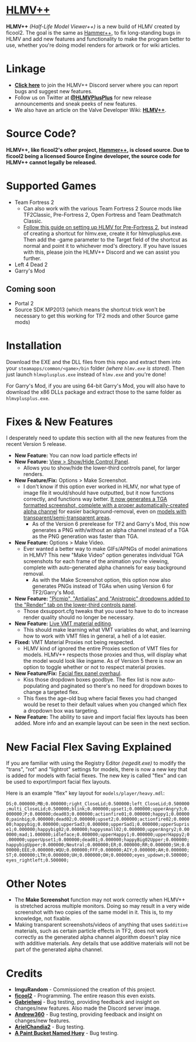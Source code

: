 # [HLMV++](https://developer.valvesoftware.com/wiki/HLMV%2B%2B)
**HLMV++** *(Half-Life Model Viewer++)* is a new build of HLMV created by ficool2. The goal is the same as [Hammer++](https://ficool2.github.io/HammerPlusPlus-Website/), to fix long-standing bugs in HLMV and add new features and functionality to make the program better to use, whether you're doing model renders for artwork or for wiki articles.

# Linkage
- **[Click here](https://discord.gg/GeqVxrJfRs)** to join the HLMV++ Discord server where you can report bugs and suggest new features.
- Follow us on Twitter at **[@HLMVPlusPlus](https://twitter.com/HLMVPlusPlus)** for new release announcements and sneak peeks of new features.
- We also have an article on the Valve Developer Wiki: **[HLMV++](https://developer.valvesoftware.com/wiki/HLMV%2B%2B)**.

# Source Code?
**HLMV++, like ficool2's other project, [Hammer++](https://ficool2.github.io/HammerPlusPlus-Website/), is closed source. Due to ficool2 being a licensed Source Engine developer, the source code for HLMV++ cannot legally be released.**

# Supported Games
- Team Fortress 2
  - Can also work with the various Team Fortress 2 Source mods like TF2Classic, Pre-Fortress 2, Open Fortress and Team Deathmatch Classic.
  - [Follow this guide on setting up HLMV for Pre-Fortress 2](https://steamcommunity.com/sharedfiles/filedetails/?id=2784234957), but instead of creating a shortcut for hlmv.exe, create it for hlmvplusplus.exe. Then add the -game parameter to the Target field of the shortcut as normal and point it to whichever mod's directory. If you have issues with this, please join the HLMV++ Discord and we can assist you further. 
- Left 4 Dead 2
- Garry's Mod

## Coming soon
- Portal 2
- Source SDK MP2013 (which means the shortcut trick won't be necessary to get this working for TF2 mods and other Source game mods)

# Installation
Download the EXE and the DLL files from this repo and extract them into your `steamapps/common/<game>/bin` folder *(where `hlmv.exe` is stored)*. Then just launch `hlmvplusplus.exe` instead of `hlmv.exe` and you're done!

For Garry's Mod, if you are using 64-bit Garry's Mod, you will also have to download the x86 DLLs package and extract those to the same folder as `hlmvplusplus.exe`.

# Fixes & New Features
I desperately need to update this section with all the new features from the recent Version 5 release.

- **New Feature:** You can now load particle effects in!
- **New Feature:** [View > Show/Hide Control Panel](https://drive.google.com/file/d/1zGoXqRgWLNYCyMDyXg15ZOw6gnSVF2An/view?usp=drivesdk).
  - Allows you to show/hide the lower-third controls panel, for larger renders.
- **New Feature/Fix:** Options > Make Screenshot.
  - I don't know if this option ever worked in HLMV, nor what type of image file it would/should have outputted, but it now functions correctly, and functions way better. [It now generates a TGA formatted screenshot, complete with a proper automatically-created alpha channel](https://twitter.com/TF2CutContent/status/1506697372360921091?t=6W5JvdDRSGEu30G94_DeHQ) for easier background-removal, even on [models with transparent/semi-transparent areas](https://twitter.com/TF2CutContent/status/1505343182204190725?t=JvEA1EFZzbPdvkjvxJQ3cQ).
    - As of the Version 6 prerelease for TF2 and Garry's Mod, this now generates a PNG with/without an alpha channel instead of a TGA as the PNG generation was faster than TGA.
- **New Feature:** Options > Make Video.
  - Ever wanted a better way to make GIFs/APNGs of model animations in HLMV? This new "Make Video" option generates individual TGA screenshots for each frame of the animation you're viewing, complete with auto-generated alpha channels for easy background removal.
    - As with the Make Screenshot option, this option now also generates PNGs instead of TGAs when using Version 6 for TF2/Garry's Mod.
- **New Feature:** ["Picmip", "Antialias" and "Anistropic" dropdowns added to the "Render" tab on the lower-third controls panel](https://twitter.com/TF2CutContent/status/1494112255151153154?t=Sm1IA5paAfwOYRvCZckx-Q).
  - Those dxsupport.cfg tweaks that you used to have to do to increase render quality should no longer be necessary.
- **New Feature:** [Live VMT material editing](https://twitter.com/TF2CutContent/status/1492267684372828167?t=FQ9Brn1XsnCRMPTCRNdGbg).
  - This should make learning what VMT variables do what, and learning how to work with VMT files in general, a hell of a lot easier. 
- **Fixed:** VMT Material Proxies not being respected.
  - HLMV kind of ignored the entire Proxies section of VMT files for models. HLMV++ respects those proxies and thus, will display what the model would look like ingame. As of Version 5 there is now an option to toggle whether or not to respect material proxies.
- **New Feature/Fix:** [Facial flex panel overhaul](https://media.discordapp.net/attachments/993823597401489468/993824557574127697/unknown-60.png).
  - Kiss those dropdown boxes goodbye. The flex list is now auto-populating and paginated so there's no need for dropdown boxes to change a targeted flex.
  - This fixes the age-old bug where facial flexes you had changed would be reset to their default values when you changed which flex a dropdown box was targeting.
- **New Feature:** The ability to save and import facial flex layouts has been added. More info and an example layout can be seen in the next section.

# New Facial Flex Saving Explained
If you are familiar with using the Registry Editor *(regedit.exe)* to modify the "trans", "rot" and "lightrot" settings for models, there is now a new key that is added for models with facial flexes. The new key is called "flex" and can be used to export/import facial flex layouts.

Here is an example "flex" key layout for `models/player/heavy.mdl`:

`DS;0.000000;MB;0.000000;right_CloseLid;0.500000;left_CloseLid;0.500000;multi_CloseLid;0.500000;blink;0.000000;upset1;0.000000;upperAngry3;0.000000;P;0.000000;dead03;0.000000;actionfire01;0.000000;happy1;0.000000;painbig;0.000000;dead02;0.000000;upset2;0.000000;actionfire02;0.000000;happybig;0.000000;upperSad3;0.000000;upperSad1;0.000000;upperSuprise1;0.000000;happybig02;0.000000;happysmall02;0.000000;upperAngry2;0.000000;mad;1.000000;idleface;0.000000;upperHappy1;0.000000;upperHappy2;0.000000;upperUpset1;0.000000;dead01;0.000000;happyBig02Upper;0.000000;happybigUpper;0.000000;Neutral;0.000000;ER;0.000000;RR;0.000000;SH;0.000000;EEE;0.000000;WQU;0.000000;FFF;0.000000;AIY;0.000000;AH;0.000000;ST;0.000000;LTH;0.000000;UH;0.000000;OH;0.000000;eyes_updown;0.500000;eyes_rightleft;0.500000;`

# Other Notes
- The **Make Screenshot** function may not work correctly when HLMV++ is stretched across multiple monitors. Doing so may result in a very wide screenshot with two copies of the same model in it. This is, to my knowledge, not fixable.
- Making transparent screenshots/videos of anything that uses `$additive` materials, such as certain particle effects in TF2, does not work correctly as the generated alpha channel algorithm doesn't play nice with additive materials. Any details that use additive materials will not be part of the generated alpha channel.

# Credits
- **ImguRandom** - Commissioned the creation of this project.
- **[ficool2](https://github.com/ficool2)** - Programming. The entire reason this even exists.
- **[Gabrielwoj](https://github.com/gabrielwoj)** - Bug testing, providing feedback and insight on changes/new features. Also made the Discord server image.
- **[Andrew360](https://wiki.teamfortress.com/wiki/User:Andrew360)** - Bug testing, providing feedback and insight on changes/new features.
- **[ArielChandia2](https://twitter.com/ArielChandia2)** - Bug testing.
- **[A Paint Bucket Named Huey](https://twitter.com/HueyCan)** - Bug testing.
